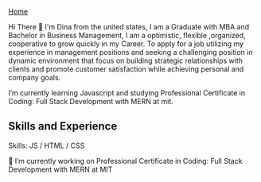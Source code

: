 [Home](README.md)

Hi There 👋 I'm Dina from the united states, I am a Graduate with MBA and Bachelor in Business Management, I am a optimistic, flexible ,organized, cooperative to grow quickly in my Career. To apply for a job utilizing my experience in management positions and seeking a challenging position in dynamic environment that focus on building strategic relationships with clients and promote customer satisfaction while achieving personal and company goals.

I’m currently learning Javascript and studying Professional Certificate in Coding: Full Stack Development with MERN at mit.

## Skills and Experience 
Skills: JS / HTML / CSS

🔭 I’m currently working on Professional Certificate in Coding: Full Stack Development with MERN at MIT

